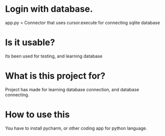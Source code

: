 # Login with database.
app.py = Connector that uses cursor.execute for connecting sqlite database
# Is it usable?
Its been used for testing, and learning database
# What is this project for?
Project has made for learning database connection, and database connecting.
# How to use this
You have to install pycharm, or other coding app for python language.
